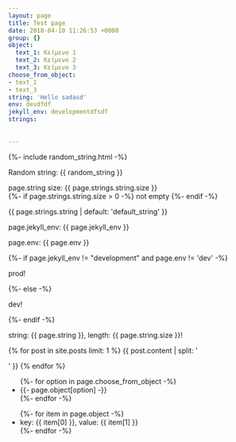 ```yaml
---
layout: page
title: Test page
date: 2018-04-10 11:26:53 +0000
group: {}
object:
  text_1: Κείμενο 1
  text_2: Κείμενο 2
  text_3: Κείμενο 3
choose_from_object:
- text_1
- text_3
string: 'Hello sadasd'
env: devdfdf
jekyll_env: developmentdfsdf
strings:
  
  
---
```

{%- include random_string.html -%}
<p>Random string: {{ random_string }}</p>

<p>
  page.string size: {{ page.strings.string.size }}<br>
  {%- if page.strings.string.size > 0 -%}
    not empty
  {%- endif -%}
</p>

<p>
  {{ page.strings.string | default: 'default_string' }}
</p>

<p>page.jekyll_env: {{ page.jekyll_env }}</p>
<p>page.env: {{ page.env }}</p>

{%- if page.jekyll_env != "development" and page.env != 'dev' -%}
  <p>prod!</p>
{%- else -%}
  <p>dev!</p>
{%- endif -%}

string: {{ page.string }}, length: {{ page.string.size }}!

{% for post in site.posts limit: 1 %}
{{ post.content | split: '<p>' }}
{% endfor %}

<ul>
  {%- for option in page.choose_from_object -%}
    <li>{{- page.object[option] -}}</li>    
  {%- endfor -%}
</ul>

<ul>
  {%- for item in page.object -%}
    <li>key: {{ item[0] }}, value: {{ item[1] }}</li>    
  {%- endfor -%}
</ul>